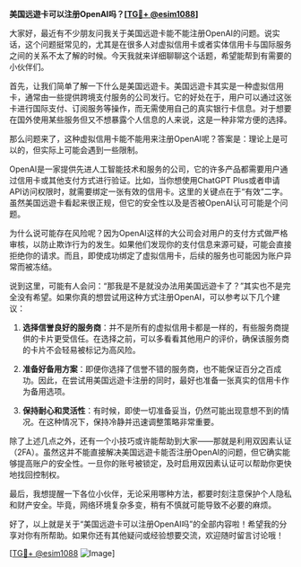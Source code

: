 **美国远遊卡可以注册OpenAI吗？[[TG💪+ @esim1088](https://t.me/s/esim1088)]**

大家好，最近有不少朋友问我关于美国远遊卡能不能注册OpenAI的问题。说实话，这个问题挺常见的，尤其是在很多人对虚拟信用卡或者实体信用卡与国际服务之间的关系不太了解的时候。今天我就来详细聊聊这个话题，希望能帮到有需要的小伙伴们。

首先，让我们简单了解一下什么是美国远遊卡。美国远遊卡其实是一种虚拟信用卡，通常由一些提供跨境支付服务的公司发行。它的好处在于，用户可以通过这张卡进行国际支付、订阅服务等操作，而无需使用自己的真实银行卡信息。对于想要在国外使用某些服务但又不想暴露个人信息的人来说，这是一种非常方便的选择。

那么问题来了，这种虚拟信用卡能不能用来注册OpenAI呢？答案是：理论上是可以的，但实际上可能会遇到一些限制。

OpenAI是一家提供先进人工智能技术和服务的公司，它的许多产品都需要用户通过信用卡或其他支付方式进行验证。比如，当你想使用ChatGPT Plus或者申请API访问权限时，就需要绑定一张有效的信用卡。这里的关键点在于“有效”二字。虽然美国远遊卡看起来很正规，但它的安全性以及是否被OpenAI认可可能是个问题。

为什么说可能存在风险呢？因为OpenAI这样的大公司会对用户的支付方式做严格审核，以防止欺诈行为的发生。如果他们发现你的支付信息来源可疑，可能会直接拒绝你的请求。而且，即使成功绑定了虚拟信用卡，后续的服务也可能因为账户异常而被冻结。

说到这里，可能有人会问：“那我是不是就没办法用美国远遊卡了？”其实也不是完全没有希望。如果你真的想尝试用这种方式注册OpenAI，可以参考以下几个建议：

1. **选择信誉良好的服务商**：并不是所有的虚拟信用卡都是一样的，有些服务商提供的卡片更受信任。在选择之前，可以多看看其他用户的评价，确保该服务商的卡片不会轻易被标记为高风险。

2. **准备好备用方案**：即便你选择了信誉不错的服务商，也不能保证百分之百成功。因此，在尝试用美国远遊卡注册的同时，最好也准备一张真实的信用卡作为备用选项。

3. **保持耐心和灵活性**：有时候，即使一切准备妥当，仍然可能出现意想不到的情况。在这种情况下，保持冷静并迅速调整策略非常重要。

除了上述几点之外，还有一个小技巧或许能帮助到大家——那就是利用双因素认证（2FA）。虽然这并不能直接解决美国远遊卡能否注册OpenAI的问题，但它确实能够提高账户的安全性。一旦你的账号被锁定，及时启用双因素认证可以帮助你更快地找回控制权。

最后，我想提醒一下各位小伙伴，无论采用哪种方法，都要时刻注意保护个人隐私和财产安全。毕竟，网络环境复杂多变，稍有不慎就可能导致不必要的麻烦。

好了，以上就是关于“美国远遊卡可以注册OpenAI吗”的全部内容啦！希望我的分享对你有所帮助。如果你还有其他疑问或经验想要交流，欢迎随时留言讨论哦！

[[TG💪+ @esim1088](https://t.me/s/esim1088) ![Image](https://i.postimg.cc/4NQfJmqS/Snipaste-2025-05-13-00-14-12.png)]